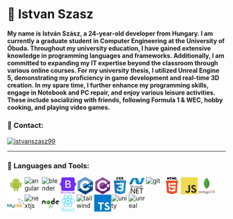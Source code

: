 # 🤵 Istvan Szasz

**My name is István Szász, a 24-year-old developer from Hungary. I am currently a graduate student in Computer Engineering at the University of Óbuda. Throughout my university education, I have gained extensive knowledge in programming languages and frameworks. Additionally, I am committed to expanding my IT expertise beyond the classroom through various online courses. For my university thesis, I utilized Unreal Engine 5, demonstrating my proficiency in game development and real-time 3D creation. In my spare time, I further enhance my programming skills, engage in Notebook and PC repair, and enjoy various leisure activities. These include socializing with friends, following Formula 1 & WEC, hobby cooking, and playing video games.**
<p align="left">

### 📱 Contact:
<a href="https://linkedin.com/in/istvanszasz99" target="blank"><img align="center" src="https://raw.githubusercontent.com/rahuldkjain/github-profile-readme-generator/master/src/images/icons/Social/linked-in-alt.svg" alt="istvanszasz99" height="30" width="40" /></a>
</p>

---

### 🧰 Languages and Tools:

<p align="left">  
<img src="https://raw.githubusercontent.com/devicons/devicon/master/icons/android/android-original-wordmark.svg" alt="android" width="40" height="40" align="left"/> 
<img src="https://angular.io/assets/images/logos/angular/angular.svg" alt="angular" width="40" height="40" align="left"/>
<img src="https://download.blender.org/branding/community/blender_community_badge_white.svg" alt="blender" width="40" height="40" align="left"/>
<img src="https://raw.githubusercontent.com/devicons/devicon/master/icons/bootstrap/bootstrap-plain-wordmark.svg" alt="bootstrap" width="40" height="40" align="left"/> 
<img src="https://raw.githubusercontent.com/devicons/devicon/master/icons/cplusplus/cplusplus-original.svg" alt="cplusplus" width="40" height="40" align="left"/>
<img src="https://raw.githubusercontent.com/devicons/devicon/master/icons/csharp/csharp-original.svg" alt="csharp" width="40" height="40" align="left"/>
<img src="https://raw.githubusercontent.com/devicons/devicon/master/icons/css3/css3-original-wordmark.svg" alt="css3" width="40" height="40" align="left"/>
<img src="https://raw.githubusercontent.com/devicons/devicon/master/icons/dot-net/dot-net-original-wordmark.svg" alt="dotnet" width="40" height="40" align="left"/>
<img src="https://www.vectorlogo.zone/logos/git-scm/git-scm-icon.svg" alt="git" width="40" height="40" align="left"/>
<img src="https://raw.githubusercontent.com/devicons/devicon/master/icons/html5/html5-original-wordmark.svg" alt="html5" width="40" height="40" align="left"/>
<img src="https://raw.githubusercontent.com/devicons/devicon/master/icons/javascript/javascript-original.svg" alt="javascript" width="40" height="40" align="left"/>
<img src="https://raw.githubusercontent.com/devicons/devicon/master/icons/mongodb/mongodb-original-wordmark.svg" alt="mongodb" width="40" height="40" align="left"/>
<img src="https://raw.githubusercontent.com/devicons/devicon/master/icons/mysql/mysql-original-wordmark.svg" alt="mysql" width="40" height="40" align="left"/>
<img src="https://cdn.worldvectorlogo.com/logos/nextjs-2.svg" alt="nextjs" width="40" height="40" align="left"/>
<img src="https://raw.githubusercontent.com/devicons/devicon/master/icons/nodejs/nodejs-original-wordmark.svg" alt="nodejs" width="40" height="40" align="left"/>
<img src="https://raw.githubusercontent.com/devicons/devicon/master/icons/react/react-original-wordmark.svg" alt="react" width="40" height="40" align="left"/>
<img src="https://www.vectorlogo.zone/logos/tailwindcss/tailwindcss-icon.svg" alt="tailwind" width="40" height="40" align="left"/>
<img src="https://raw.githubusercontent.com/devicons/devicon/master/icons/typescript/typescript-original.svg" alt="typescript" width="40" height="40" align="left"/>
<img src="https://www.vectorlogo.zone/logos/unity3d/unity3d-icon.svg" alt="unity" width="40" height="40" align="left"/>
<img src="https://raw.githubusercontent.com/kenangundogan/fontisto/036b7eca71aab1bef8e6a0518f7329f13ed62f6b/icons/svg/brand/unreal-engine.svg" alt="unreal" width="40" height="40" align="left"/>
</p>
